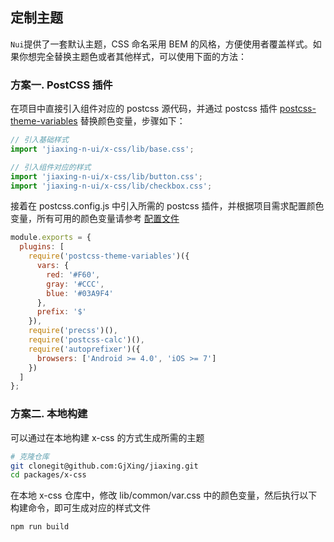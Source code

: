 ## 定制主题

`Nui`提供了一套默认主题，CSS 命名采用 BEM 的风格，方便使用者覆盖样式。如果你想完全替换主题色或者其他样式，可以使用下面的方法：

### 方案一. PostCSS 插件
在项目中直接引入组件对应的 postcss 源代码，并通过 postcss 插件 [postcss-theme-variables](https://www.npmjs.com/package/postcss-theme-variables) 替换颜色变量，步骤如下：

```javascript
// 引入基础样式
import 'jiaxing-n-ui/x-css/lib/base.css';

// 引入组件对应的样式
import 'jiaxing-n-ui/x-css/lib/button.css';
import 'jiaxing-n-ui/x-css/lib/checkbox.css';
```

接着在 postcss.config.js 中引入所需的 postcss 插件，并根据项目需求配置颜色变量，所有可用的颜色变量请参考 [配置文件](https://github.com/youzan/Nui/blob/dev/packages/Nui-css/src/common/var.css)

```javascript
module.exports = {
  plugins: [
    require('postcss-theme-variables')({
      vars: {
        red: '#F60',
        gray: '#CCC',
        blue: '#03A9F4'
      },
      prefix: '$'
    }),
    require('precss')(),
    require('postcss-calc')(),
    require('autoprefixer')({
      browsers: ['Android >= 4.0', 'iOS >= 7']
    })
  ]
};
```

### 方案二. 本地构建
可以通过在本地构建 x-css 的方式生成所需的主题

```bash
# 克隆仓库
git clonegit@github.com:GjXing/jiaxing.git
cd packages/x-css
```

在本地 x-css 仓库中，修改 lib/common/var.css 中的颜色变量，然后执行以下构建命令，即可生成对应的样式文件
```bash
npm run build
```
